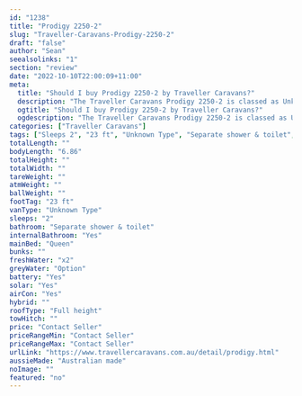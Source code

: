 ```yaml
---
id: "1238"
title: "Prodigy 2250-2"
slug: "Traveller-Caravans-Prodigy-2250-2"
draft: "false"
author: "Sean"
seealsolinks: "1"
section: "review"
date: "2022-10-10T22:00:09+11:00"
meta:
  title: "Should I buy Prodigy 2250-2 by Traveller Caravans?"
  description: "The Traveller Caravans Prodigy 2250-2 is classed as Unknown Type, and sleeps 2 people. It is Australian made and comes in at 23 ft. It generally has Separate shower & toilet."
  ogtitle: "Should I buy Prodigy 2250-2 by Traveller Caravans?"
  ogdescription: "The Traveller Caravans Prodigy 2250-2 is classed as Unknown Type, and sleeps 2 people. It is Australian made and comes in at 23 ft. It generally has Separate shower & toilet."
categories: ["Traveller Caravans"]
tags: ["Sleeps 2", "23 ft", "Unknown Type", "Separate shower & toilet", "Full height", "Price Unknown"]
totalLength: ""
bodyLength: "6.86"
totalHeight: ""
totalWidth: ""
tareWeight: ""
atmWeight: ""
ballWeight: ""
footTag: "23 ft"
vanType: "Unknown Type"
sleeps: "2"
bathroom: "Separate shower & toilet"
internalBathroom: "Yes"
mainBed: "Queen"
bunks: ""
freshWater: "x2"
greyWater: "Option"
battery: "Yes"
solar: "Yes"
airCon: "Yes"
hybrid: ""
roofType: "Full height"
towHitch: ""
price: "Contact Seller"
priceRangeMin: "Contact Seller"
priceRangeMax: "Contact Seller"
urlLink: "https://www.travellercaravans.com.au/detail/prodigy.html"
aussieMade: "Australian made"
noImage: ""
featured: "no"
---
```

